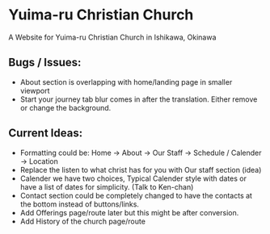 # Yuima-ru Christian Church
A Website for Yuima-ru Christian Church in Ishikawa, Okinawa

## Bugs / Issues:
- About section is overlapping with home/landing page in smaller viewport
- Start your journey tab blur comes in after the translation. Either remove or change the background.
  
## Current Ideas:
- Formatting could be: Home -> About -> Our Staff -> Schedule / Calender -> Location
- Replace the listen to what christ has for you with Our staff section (idea)
- Calender we have two choices, Typical Calender style with dates or have a list of dates for simplicity. (Talk to Ken-chan)
- Contact section could be completely changed to have the contacts at the bottom instead of buttons/links.
- Add Offerings page/route later but this might be after conversion.
- Add History of the church page/route  

